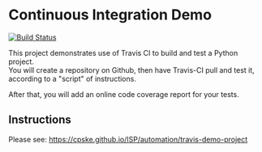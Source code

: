 Continuous Integration Demo
============================
[![Build Status](https://travis-ci.com/nicenicegame/demo-pyci.svg?branch=master)](https://travis-ci.com/nicenicegame/demo-pyci)

This project demonstrates use of Travis CI to build and test a Python project.  
You will create a repository on Github, then have Travis-CI pull and test it,
according to a "script" of instructions.

After that, you will add an online code coverage report for your tests.

## Instructions

Please see: https://cpske.github.io/ISP/automation/travis-demo-project

